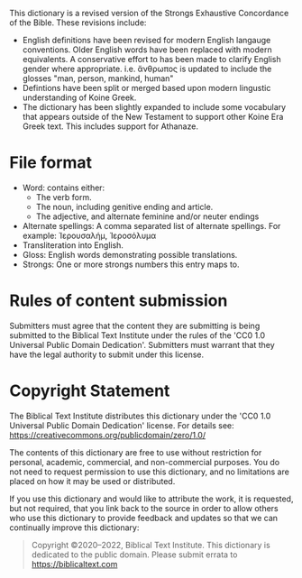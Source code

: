 This dictionary is a revised version of the Strongs Exhaustive Concordance of the Bible. These revisions include:

 - English definitions have been revised for modern English langauge conventions. Older English words have been replaced with modern equivalents. A conservative effort to has been made to clarify English gender where appropriate. i.e. ἄνθρωπος is updated to include the glosses "man, person, mankind, human" 
 - Defintions have been split or merged based upon modern lingustic understanding of Koine Greek.
 - The dictionary has been slightly expanded to include some vocabulary that appears outside of the New Testament to support other Koine Era Greek text. This includes support for Athanaze.

# File format

 - Word: contains either:
    - The verb form.
    - The noun, including genitive ending and article.
    - The adjective, and alternate feminine and/or neuter endings
 - Alternate spellings: A comma separated list of alternate spellings. For example: Ἰερουσαλήμ, Ἱεροσόλυμα
 - Transliteration into English.
 - Gloss: English words demonstrating possible translations.
 - Strongs: One or more strongs numbers this entry maps to.

# Rules of content submission

Submitters must agree that the content they are submitting is being submitted
to the Biblical Text Institute under the rules of the 'CC0 1.0 Universal
Public Domain Dedication'. Submitters must warrant that they have the
legal authority to submit under this license.

# Copyright Statement

The Biblical Text Institute distributes this dictionary under the
'CC0 1.0 Universal Public Domain Dedication' license.
For details see: https://creativecommons.org/publicdomain/zero/1.0/

The contents of this dictionary are free to use without restriction
for personal, academic, commercial, and non-commercial purposes.
You do not need to request permission to use this dictionary, and no
limitations are placed on how it may be used or distributed.

If you use this dictionary and would like to attribute the work, it is
requested, but not required, that you link back to the source in order to
allow others who use this dictionary to provide feedback and updates so
that we can continually improve this dictionary:

> Copyright ©2020–2022, Biblical Text Institute. This dictionary is
> dedicated to the public domain. Please submit errata to
> https://biblicaltext.com
